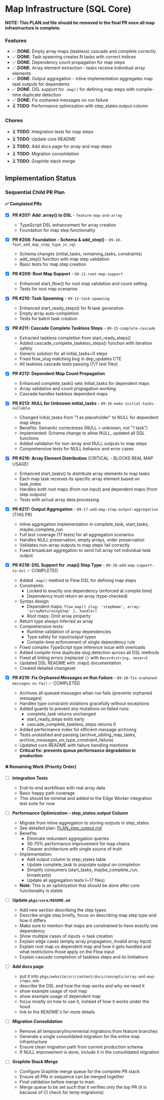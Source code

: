 # Map Infrastructure (SQL Core)

**NOTE: This PLAN.md file should be removed in the final PR once all map infrastructure is complete.**

### Features

- ✅ **DONE**: Empty array maps (taskless) cascade and complete correctly
- ✅ **DONE**: Task spawning creates N tasks with correct indices
- ✅ **DONE**: Dependency count propagation for map steps
- ✅ **DONE**: Array element extraction - tasks receive individual array elements
- ✅ **DONE**: Output aggregation - inline implementation aggregates map task outputs for dependents
- ✅ **DONE**: DSL support for `.map()` for defining map steps with compile-time duplicate detection
- ✅ **DONE**: Fix orphaned messages on run failure
- ⏳ **TODO**: Performance optimization with step_states.output column

### Chores

- ⏳ **TODO**: Integration tests for map steps
- ⏳ **TODO**: Update core README
- ⏳ **TODO**: Add docs page for array and map steps
- ⏳ **TODO**: Migration consolidation
- ⏳ **TODO**: Graphite stack merge

## Implementation Status

### Sequential Child PR Plan

#### ✅ Completed PRs

- [x] **PR #207: Add .array() to DSL** - `feature-map-and-array`

  - TypeScript DSL enhancement for array creation
  - Foundation for map step functionality

- [x] **PR #208: Foundation - Schema & add_step()** - `09-10-feat_add_map_step_type_in_sql`

  - Schema changes (initial_tasks, remaining_tasks, constraints)
  - add_step() function with map step validation
  - Basic tests for map step creation

- [x] **PR #209: Root Map Support** - `09-11-root-map-support`

  - Enhanced start_flow() for root map validation and count setting
  - Tests for root map scenarios

- [x] **PR #210: Task Spawning** - `09-12-task-spawning`

  - Enhanced start_ready_steps() for N task generation
  - Empty array auto-completion
  - Tests for batch task creation

- [x] **PR #211: Cascade Complete Taskless Steps** - `09-15-complete-cascade`

  - Extracted taskless completion from start_ready_steps()
  - Added cascade_complete_taskless_steps() function with iteration safety
  - Generic solution for all initial_tasks=0 steps
  - Fixed flow_slug matching bug in dep_updates CTE
  - All taskless cascade tests passing (7/7 test files)

- [x] **PR #212: Dependent Map Count Propagation**

  - Enhanced complete_task() sets initial_tasks for dependent maps
  - Array validation and count propagation working
  - Cascade handles taskless dependent maps

- [x] **PR #213: NULL for Unknown initial_tasks** - `09-16-make-initial-tasks-nullable`

  - Changed initial_tasks from "1 as placeholder" to NULL for dependent map steps
  - Benefits: Semantic correctness (NULL = unknown, not "1 task")
  - Implemented: Schema change to allow NULL, updated all SQL functions
  - Added validation for non-array and NULL outputs to map steps
  - Comprehensive tests for NULL behavior and error cases

- [x] **PR #216: Array Element Distribution** (CRITICAL - BLOCKS REAL MAP USAGE)

  - Enhanced start_tasks() to distribute array elements to map tasks
  - Each map task receives its specific array element based on task_index
  - Handles both root maps (from run input) and dependent maps (from step outputs)
  - Tests with actual array data processing

- [x] **PR #217: Output Aggregation** - `09-17-add-map-step-output-aggregation` (THIS PR)

  - Inline aggregation implementation in complete_task, start_tasks, maybe_complete_run
  - Full test coverage (17 tests) for all aggregation scenarios
  - Handles NULL preservation, empty arrays, order preservation
  - Validates non-array outputs to map steps fail correctly
  - Fixed broadcast aggregation to send full array not individual task output

- [x] **PR #218: DSL Support for .map() Step Type** - `09-18-add-map-support-to-dsl` ✅ COMPLETED

  - Added `.map()` method to Flow DSL for defining map steps
  - Constraints:
    - Locked to exactly one dependency (enforced at compile time)
    - Dependency must return an array (type-checked)
  - Syntax design:
    - Dependent maps: `flow.map({ slug: 'stepName', array: 'arrayReturningStep' }, handler)`
    - Root maps: Omit array property
  - Return type always inferred as array
  - Comprehensive tests:
    - Runtime validation of array dependencies
    - Type safety for input/output types
    - Compile-time enforcement of single dependency rule
  - Fixed complex TypeScript type inference issue with overloads
  - Added compile-time duplicate slug detection across all DSL methods
  - Fixed all linting errors (replaced `{}` with `Record<string, never>`)
  - Updated DSL README with .map() documentation
  - Created detailed changeset

- [x] **PR #219: Fix Orphaned Messages on Run Failure** - `09-18-fix-orphaned-messages-on-fail` ✅ COMPLETED

  - Archives all queued messages when run fails (prevents orphaned messages)
  - Handles type constraint violations gracefully without exceptions
  - Added guards to prevent any mutations on failed runs:
    - complete_task returns unchanged
    - start_ready_steps exits early
    - cascade_complete_taskless_steps returns 0
  - Added performance index for efficient message archiving
  - Tests unstashed and passing (archive_sibling_map_tasks, archive_messages_on_type_constraint_failure)
  - Updated core README with failure handling mentions
  - **Critical fix: prevents queue performance degradation in production**

#### ❌ Remaining Work (Priority Order)

- [ ] **Integration Tests**

  - End-to-end workflows with real array data
  - Basic happy path coverage
  - This should be minimal and added to the Edge Worker integration test suite for now

- [ ] **Performance Optimization - step_states.output Column**

  - Migrate from inline aggregation to storing outputs in step_states
  - See detailed plan: [PLAN_step_output.md](./PLAN_step_output.md)
  - Benefits:
    - Eliminate redundant aggregation queries
    - 30-70% performance improvement for map chains
    - Cleaner architecture with single source of truth
  - Implementation:
    - Add output column to step_states table
    - Update complete_task to populate output on completion
    - Simplify consumers (start_tasks, maybe_complete_run, broadcasts)
    - Update all aggregation tests (~17 files)
  - **Note**: This is an optimization that should be done after core functionality is stable

- [ ] **Update `pkgs/core/README.md`**

  - Add new section describing the step types
  - Describe single step briefly, focus on describing map step type and how it differs
  - Make sure to mention that maps are constrained to have exactly one dependency
  - Show multiple cases of inputs -> task creation
  - Explain edge cases (empty array propagation, invalid array input)
  - Explain root map vs dependent map and how it gets handled and what restrictions those apply on the Flow input
  - Explain cascade completion of taskless steps and its limitations

- [ ] **Add docs page**

  - put it into `pkgs/website/src/content/docs/concepts/array-and-map-steps.mdx`
  - describe the DSL and how the map works and why we need it
  - show example usage of root map
  - show example usage of dependent map
  - focus mostly on how to use it, instead of how it works under the hood
  - link to the README's for more details

- [ ] **Migration Consolidation**

  - Remove all temporary/incremental migrations from feature branches
  - Generate a single consolidated migration for the entire map infrastructure
  - Ensure clean migration path from current production schema
  - If NULL improvement is done, include it in the consolidated migration

- [ ] **Graphite Stack Merge**

  - Configure Graphite merge queue for the complete PR stack
  - Ensure all PRs in sequence can be merged together
  - Final validation before merge to main
  - Merge queue to be set such that it verifies only the top PR
    (it is because of CI check for temp migrations)
